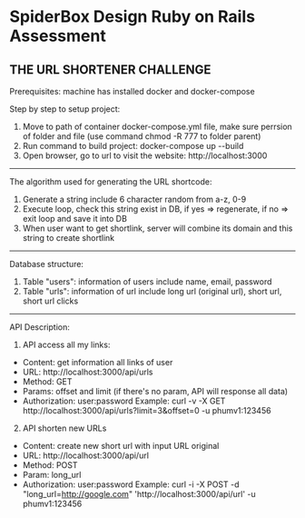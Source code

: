 # SpiderBox Design Ruby on Rails Assessment

## THE URL SHORTENER CHALLENGE
Prerequisites: machine has installed docker and docker-compose

Step by step to setup project:
1. Move to path of container docker-compose.yml file, make sure perrsion of folder and file (use command chmod -R 777 to folder parent)
2. Run command to build project: docker-compose up --build
3. Open browser, go to url to visit the website: http://localhost:3000

--------------------------------------------------------------------------------------------------------
The algorithm used for generating the URL shortcode:
1. Generate a string include 6 character random from a-z, 0-9
2. Execute loop, check this string exist in DB, if yes => regenerate, if no => exit loop and save it into DB
3. When user want to get shortlink, server will combine its domain and this string to create shortlink

--------------------------------------------------------------------------------------------------------
Database structure:
1. Table "users": information of users include name, email, password
2. Table "urls": information of url include long url (original url), short url, short url clicks

---------------------------------------------------------------------------------------------------------
API Description:
1. API access all my links: 
- Content: get information all links of user
- URL: http://localhost:3000/api/urls
- Method: GET
- Params: offset and limit (if there's no param, API will response all data)
- Authorization: user:password
Example: curl -v -X GET http://localhost:3000/api/urls?limit=3&offset=0 -u phumv1:123456

2. API shorten new URLs
- Content: create new short url with input URL original
- URL: http://localhost:3000/api/url
- Method: POST
- Param: long_url
- Authorization: user:password
Example: curl -i -X POST -d "long_url=http://google.com" 'http://localhost:3000/api/url' -u phumv1:123456

